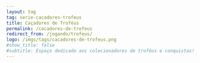```yaml
---
layout: tag
tag: serie-cacadores-trofeus
title: Caçadores de Troféus
permalink: /cacadores-de-trofeus
redirect_from: /jogando/trofeus/
logo: /imgs/tags/cacadores-de-trofeus.png
#show_title: false
#subtitle: Espaço dedicado aos colecionadores de troféus e conquistas!
---
```


